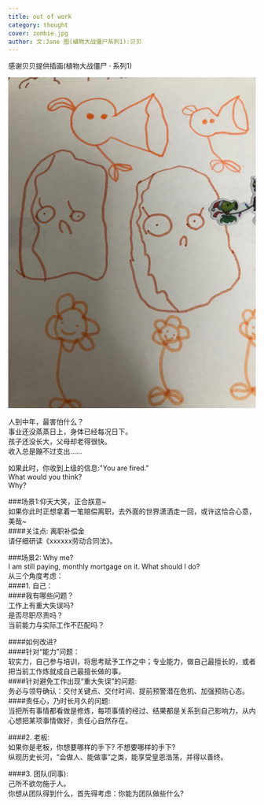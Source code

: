 ```yaml
---
title: out of work     
category: thought  
cover: zombie.jpg 
author: 文:Jane 图(植物大战僵尸系列1):贝贝
---
```

感谢贝贝提供插画(植物大战僵尸 ·  系列1)                 

![unsplash.com](./zombie.jpg)

      
人到中年，最害怕什么？   
事业还没蒸蒸日上，身体已经每况日下。    
孩子还没长大，父母却老得很快。     
收入总是蹦不过支出……        
     
如果此时，你收到上级的信息:"You are fired."    
What would you think?    
Why?           
       
###场景1:仰天大笑，正合朕意~            
如果你此时正想拿着一笔赔偿离职，去外面的世界潇洒走一回，或许这恰合心意，美哉~     
####关注点: 离职补偿金     
请仔细研读《xxxxxx劳动合同法》。       
     
###场景2: Why me?     
I am still paying, monthly mortgage on it. What should I do?    
从三个角度考虑：     
####1. 自己：     
####我有哪些问题？      
工作上有重大失误吗?     
是否尽职尽责吗？     
当前能力与实际工作不匹配吗？     
       
####如何改进?   
####针对“能力”问题：     
软实力，自己参与培训，将思考赋予工作之中；专业能力，做自己最擅长的，或者把当前工作炼就成自己最擅长做的事。    
####针对避免工作出现“重大失误”的问题:      
务必与领导确认：交付关键点、交付时间、提前预警潜在危机、加强预防心态。      
####责任心，乃时长月久的问题:       
当把所有事情都看做是修炼，每项事情的经过、结果都是关系到自己影响力，从内心想把某项事情做好，责任心自然存在。              
          
####2. 老板:   
如果你是老板，你想要哪样的手下? 不想要哪样的手下?    
纵观历史长河，“会做人、能做事”之类，能享受皇恩浩荡，并得以善终。       

####3. 团队(同事):    
己所不欲勿施于人。     
你想从团队得到什么，首先得考虑：你能为团队做些什么?   

